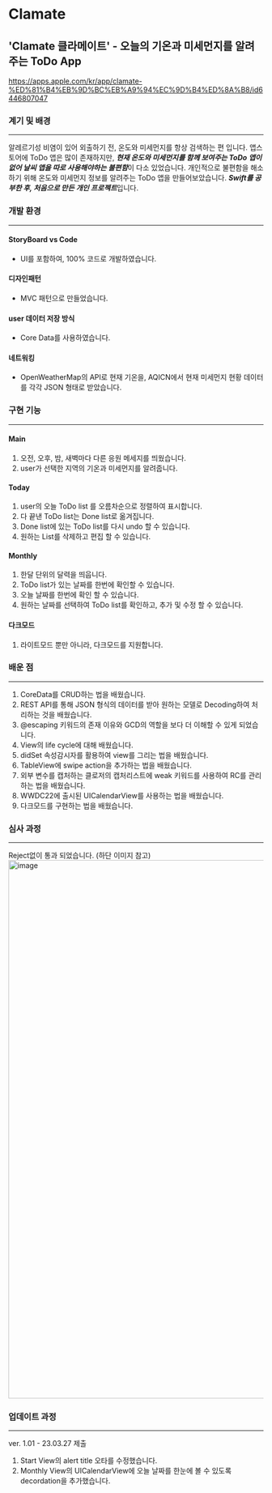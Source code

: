 # Clamate
## 'Clamate 클라메이트' - 오늘의 기온과 미세먼지를 알려주는 ToDo App
https://apps.apple.com/kr/app/clamate-%ED%81%B4%EB%9D%BC%EB%A9%94%EC%9D%B4%ED%8A%B8/id6446807047

### 계기 및 배경
---
알레르기성 비염이 있어 외출하기 전, 온도와 미세먼지를 항상 검색하는 편 입니다.
앱스토어에 ToDo 앱은 많이 존재하지만, ***현재 온도와 미세먼지를 함께 보여주는 ToDo 앱이 없어 날씨 앱을 따로 사용해야하는 불편함***이 다소 있었습니다.
개인적으로 불편함을 해소하기 위해 온도와 미세먼지 정보를 알려주는 ToDo 앱을 만들어보았습니다.
***Swift를 공부한 후, 처음으로 만든 개인 프로젝트***입니다.


### 개발 환경
---
#### StoryBoard vs Code
* UI를 포함하여, 100% 코드로 개발하였습니다.
#### 디자인패턴
* MVC 패턴으로 만들었습니다.
#### user 데이터 저장 방식
* Core Data를 사용하였습니다.
#### 네트워킹
* OpenWeatherMap의 API로 현재 기온을, AQICN에서 현재 미세먼지 현황 데이터를 각각 JSON 형태로 받았습니다.

### 구현 기능
---
#### Main 
1. 오전, 오후, 밤, 새벽마다 다른 응원 메세지를 띄웠습니다.
2. user가 선택한 지역의 기온과 미세먼지를 알려줍니다.
#### Today 
1. user의 오늘 ToDo list 를 오름차순으로 정렬하여 표시합니다.
2. 다 끝낸 ToDo list는 Done list로 옮겨집니다.
3. Done list에 있는 ToDo list를 다시 undo 할 수 있습니다.
4. 원하는 List를 삭제하고 편집 할 수 있습니다.
#### Monthly
1. 한달 단위의 달력을 띄웁니다.
2. ToDo list가 있는 날짜를 한번에 확인할 수 있습니다.
3. 오늘 날짜를 한번에 확인 할 수 있습니다.
4. 원하는 날짜를 선택하여 ToDo list를 확인하고, 추가 및 수정 할 수 있습니다.
#### 다크모드
1. 라이트모드 뿐만 아니라, 다크모드를 지원합니다.

### 배운 점
---
1. CoreData를 CRUD하는 법을 배웠습니다.
2. REST API를 통해 JSON 형식의 데이터를 받아 원하는 모델로 Decoding하여 처리하는 것을 배웠습니다.
3. @escaping 키워드의 존재 이유와 GCD의 역할을 보다 더 이해할 수 있게 되었습니다.
3. View의 life cycle에 대해 배웠습니다.
4. didSet 속성감시자를 활용하여 view를 그리는 법을 배웠습니다.
5. TableView에 swipe action을 추가하는 법을 배웠습니다.
6. 외부 변수를 캡처하는 클로저의 캡처리스트에 weak 키워드를 사용하여 RC를 관리하는 법을 배웠습니다.
7. WWDC22에 출시된 UICalendarView를 사용하는 법을 배웠습니다.
7. 다크모드를 구현하는 법을 배웠습니다.

### 심사 과정
---
Reject없이 통과 되었습니다. (하단 이미지 참고)
<img width="1064" alt="image" src="https://user-images.githubusercontent.com/126672733/227861133-5deee717-aa3e-48b1-9154-e688892991aa.png">

### 업데이트 과정
---
ver. 1.01 - 23.03.27 제출
1. Start View의 alert title 오타를 수정했습니다.
2. Monthly View의 UICalendarView에 오늘 날짜를 한눈에 볼 수 있도록 decordation을 추가했습니다.
